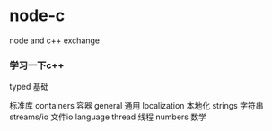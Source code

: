 # node-c
node and c++ exchange

### 学习一下c++

typed 基础

标准库
containers 容器
general 通用
localization 本地化
strings 字符串
streams/io 文件io
language
thread 线程
numbers 数学
